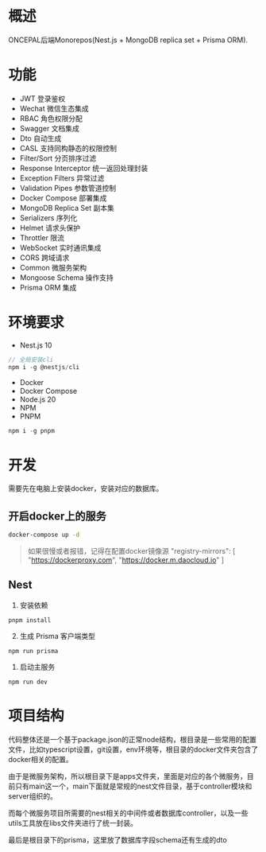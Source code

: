# 概述

ONCEPAL后端Monorepos(Nest.js + MongoDB replica set + Prisma ORM).

# 功能
- JWT 登录鉴权
- Wechat 微信生态集成
- RBAC 角色权限分配
- Swagger 文档集成
- Dto 自动生成
- CASL 支持同构静态的权限控制
- Filter/Sort 分页排序过滤
- Response Interceptor 统一返回处理封装
- Exception Filters 异常过滤
- Validation Pipes 参数管道控制
- Docker Compose 部署集成
- MongoDB Replica Set 副本集
- Serializers 序列化
- Helmet 请求头保护
- Throttler 限流
- WebSocket 实时通讯集成
- CORS 跨域请求
- Common 微服务架构
- Mongoose Schema 操作支持
- Prisma ORM 集成 

# 环境要求
- Nest.js 10
```js
// 全局安装cli
npm i -g @nestjs/cli
```
- Docker
- Docker Compose
- Node.js 20
- NPM
- PNPM 
```js
npm i -g pnpm
```

# 开发

需要先在电脑上安装docker，安装对应的数据库。

## 开启docker上的服务
```bash
docker-compose up -d
```

> 如果很慢或者报错，记得在配置docker镜像源
>  "registry-mirrors": [
>    "https://dockerproxy.com",
>    "https://docker.m.daocloud.io"
>  ]


## Nest
1. 安装依赖

```
pnpm install
```

2. 生成 Prisma 客户端类型
    
```
npm run prisma
```

1. 启动主服务

```
npm run dev
```

# 项目结构

代码整体还是一个基于package.json的正常node结构，根目录是一些常用的配置文件，比如typescript设置，git设置，env环境等，根目录的docker文件夹包含了docker相关的配置。

由于是微服务架构，所以根目录下是apps文件夹，里面是对应的各个微服务，目前只有main这一个，main下面就是常规的nest文件目录，基于controller模块和server组织的。

而每个微服务项目所需要的nest相关的中间件或者数据库controller，以及一些utils工具放在libs文件夹进行了统一封装。

最后是根目录下的prisma，这里放了数据库字段schema还有生成的dto